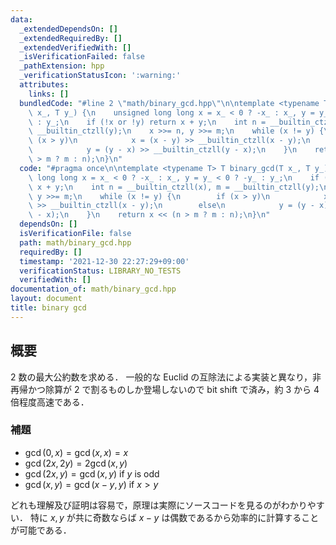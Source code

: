 ```yaml
---
data:
  _extendedDependsOn: []
  _extendedRequiredBy: []
  _extendedVerifiedWith: []
  _isVerificationFailed: false
  _pathExtension: hpp
  _verificationStatusIcon: ':warning:'
  attributes:
    links: []
  bundledCode: "#line 2 \"math/binary_gcd.hpp\"\n\ntemplate <typename T> T binary_gcd(T\
    \ x_, T y_) {\n    unsigned long long x = x_ < 0 ? -x_ : x_, y = y_ < 0 ? -y_\
    \ : y_;\n    if (!x or !y) return x + y;\n    int n = __builtin_ctzll(x), m =\
    \ __builtin_ctzll(y);\n    x >>= n, y >>= m;\n    while (x != y) {\n        if\
    \ (x > y)\n            x = (x - y) >> __builtin_ctzll(x - y);\n        else\n\
    \            y = (y - x) >> __builtin_ctzll(y - x);\n    }\n    return x << (n\
    \ > m ? m : n);\n}\n"
  code: "#pragma once\n\ntemplate <typename T> T binary_gcd(T x_, T y_) {\n    unsigned\
    \ long long x = x_ < 0 ? -x_ : x_, y = y_ < 0 ? -y_ : y_;\n    if (!x or !y) return\
    \ x + y;\n    int n = __builtin_ctzll(x), m = __builtin_ctzll(y);\n    x >>= n,\
    \ y >>= m;\n    while (x != y) {\n        if (x > y)\n            x = (x - y)\
    \ >> __builtin_ctzll(x - y);\n        else\n            y = (y - x) >> __builtin_ctzll(y\
    \ - x);\n    }\n    return x << (n > m ? m : n);\n}\n"
  dependsOn: []
  isVerificationFile: false
  path: math/binary_gcd.hpp
  requiredBy: []
  timestamp: '2021-12-30 22:27:29+09:00'
  verificationStatus: LIBRARY_NO_TESTS
  verifiedWith: []
documentation_of: math/binary_gcd.hpp
layout: document
title: binary gcd
---
```


## 概要
2 数の最大公約数を求める．
一般的な Euclid の互除法による実装と異なり，非再帰かつ除算が 2 で割るものしか登場しないので bit shift で済み，約 3 から 4 倍程度高速である．

### 補題
- $\gcd(0, x) = \gcd(x, x) = x$
- $\gcd(2x, 2y) = 2\gcd(x, y)$
- $\gcd(2x, y) = \gcd(x, y)$ if $y$ is odd
- $\gcd(x, y) = \gcd(x - y, y)$ if $x > y$

どれも理解及び証明は容易で，原理は実際にソースコードを見るのがわかりやすい．
特に $x, y$ が共に奇数ならば $x - y$ は偶数であるから効率的に計算することが可能である．
